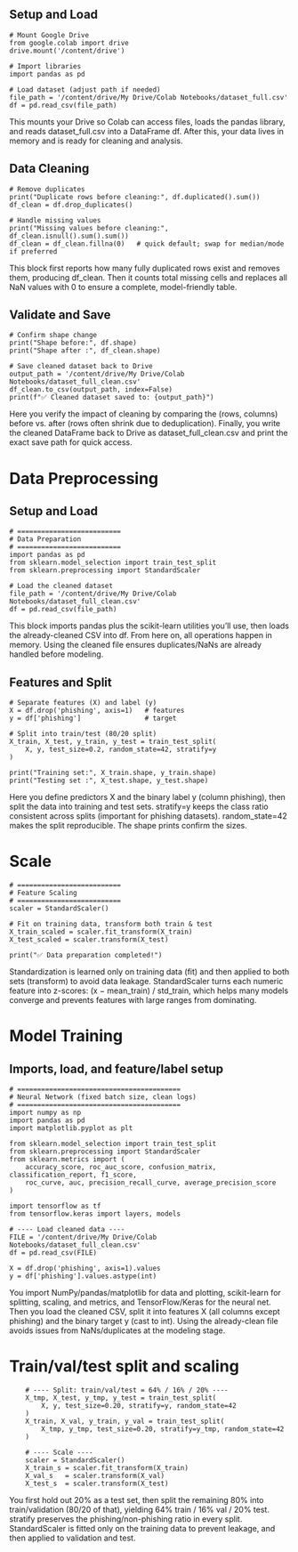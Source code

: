 ## Setup and Load

    # Mount Google Drive
    from google.colab import drive
    drive.mount('/content/drive')
    
    # Import libraries
    import pandas as pd
    
    # Load dataset (adjust path if needed)
    file_path = '/content/drive/My Drive/Colab Notebooks/dataset_full.csv'
    df = pd.read_csv(file_path)
This mounts your Drive so Colab can access files, loads the pandas library, and reads dataset_full.csv into a DataFrame df. After this, your data lives in memory and is ready for cleaning and analysis.

## Data Cleaning
    # Remove duplicates
    print("Duplicate rows before cleaning:", df.duplicated().sum())
    df_clean = df.drop_duplicates()
    
    # Handle missing values
    print("Missing values before cleaning:", df_clean.isnull().sum().sum())
    df_clean = df_clean.fillna(0)   # quick default; swap for median/mode if preferred
This block first reports how many fully duplicated rows exist and removes them, producing df_clean. Then it counts total missing cells and replaces all NaN values with 0 to ensure a complete, model-friendly table.

## Validate and Save

    # Confirm shape change
    print("Shape before:", df.shape)
    print("Shape after :", df_clean.shape)
    
    # Save cleaned dataset back to Drive
    output_path = '/content/drive/My Drive/Colab Notebooks/dataset_full_clean.csv'
    df_clean.to_csv(output_path, index=False)
    print(f"✅ Cleaned dataset saved to: {output_path}")
Here you verify the impact of cleaning by comparing the (rows, columns) before vs. after (rows often shrink due to deduplication). Finally, you write the cleaned DataFrame back to Drive as dataset_full_clean.csv and print the exact save path for quick access.

# Data Preprocessing

## Setup and Load

    # ==========================
    # Data Preparation
    # ==========================
    import pandas as pd
    from sklearn.model_selection import train_test_split
    from sklearn.preprocessing import StandardScaler
    
    # Load the cleaned dataset
    file_path = '/content/drive/My Drive/Colab Notebooks/dataset_full_clean.csv'
    df = pd.read_csv(file_path)
This block imports pandas plus the scikit-learn utilities you’ll use, then loads the already-cleaned CSV into df. From here on, all operations happen in memory. Using the cleaned file ensures duplicates/NaNs are already handled before modeling.

## Features and Split

    # Separate features (X) and label (y)
    X = df.drop('phishing', axis=1)   # features
    y = df['phishing']                # target
    
    # Split into train/test (80/20 split)
    X_train, X_test, y_train, y_test = train_test_split(
        X, y, test_size=0.2, random_state=42, stratify=y
    )
    
    print("Training set:", X_train.shape, y_train.shape)
    print("Testing set :", X_test.shape, y_test.shape)
Here you define predictors X and the binary label y (column phishing), then split the data into training and test sets. stratify=y keeps the class ratio consistent across splits (important for phishing datasets). random_state=42 makes the split reproducible. The shape prints confirm the sizes.

# Scale
    # ==========================
    # Feature Scaling
    # ==========================
    scaler = StandardScaler()
    
    # Fit on training data, transform both train & test
    X_train_scaled = scaler.fit_transform(X_train)
    X_test_scaled = scaler.transform(X_test)
    
    print("✅ Data preparation completed!")
Standardization is learned only on training data (fit) and then applied to both sets (transform) to avoid data leakage. StandardScaler turns each numeric feature into z-scores: (x − mean_train) / std_train, which helps many models converge and prevents features with large ranges from dominating.

# Model Training
## Imports, load, and feature/label setup

    # =========================================
    # Neural Network (fixed batch size, clean logs)
    # =========================================
    import numpy as np
    import pandas as pd
    import matplotlib.pyplot as plt
    
    from sklearn.model_selection import train_test_split
    from sklearn.preprocessing import StandardScaler
    from sklearn.metrics import (
        accuracy_score, roc_auc_score, confusion_matrix, classification_report, f1_score,
        roc_curve, auc, precision_recall_curve, average_precision_score
    )
    
    import tensorflow as tf
    from tensorflow.keras import layers, models
    
    # ---- Load cleaned data ----
    FILE = '/content/drive/My Drive/Colab Notebooks/dataset_full_clean.csv'
    df = pd.read_csv(FILE)
    
    X = df.drop('phishing', axis=1).values
    y = df['phishing'].values.astype(int)
You import NumPy/pandas/matplotlib for data and plotting, scikit-learn for splitting, scaling, and metrics, and TensorFlow/Keras for the neural net. Then you load the cleaned CSV, split it into features X (all columns except phishing) and the binary target y (cast to int). Using the already-clean file avoids issues from NaNs/duplicates at the modeling stage.

# Train/val/test split and scaling 

        # ---- Split: train/val/test = 64% / 16% / 20% ----
        X_tmp, X_test, y_tmp, y_test = train_test_split(
            X, y, test_size=0.20, stratify=y, random_state=42
        )
        X_train, X_val, y_train, y_val = train_test_split(
            X_tmp, y_tmp, test_size=0.20, stratify=y_tmp, random_state=42
        )
        
        # ---- Scale ----
        scaler = StandardScaler()
        X_train_s = scaler.fit_transform(X_train)
        X_val_s   = scaler.transform(X_val)
        X_test_s  = scaler.transform(X_test)

You first hold out 20% as a test set, then split the remaining 80% into train/validation (80/20 of that), yielding 64% train / 16% val / 20% test. stratify preserves the phishing/non-phishing ratio in every split. StandardScaler is fitted only on the training data to prevent leakage, and then applied to validation and test.

